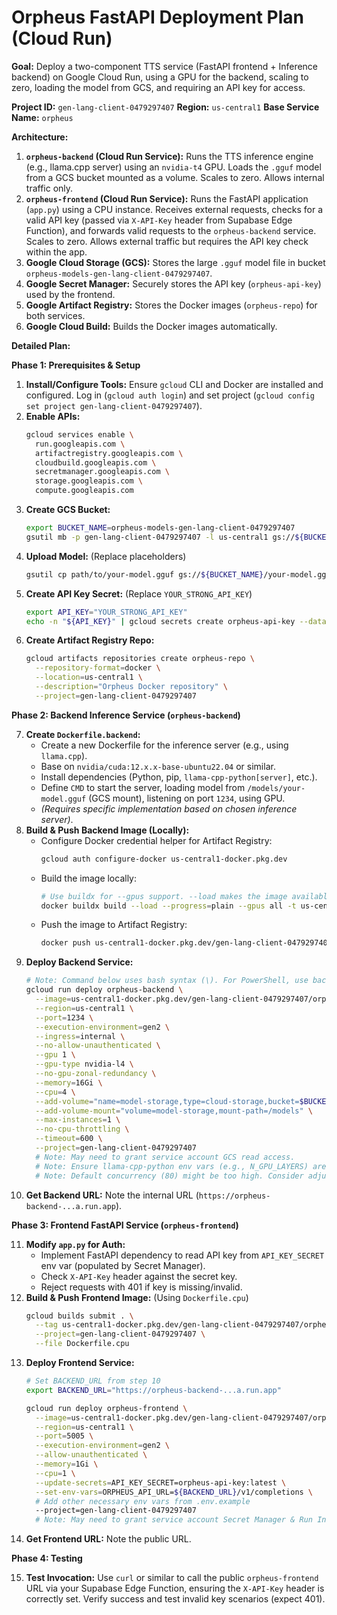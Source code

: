 # Orpheus FastAPI Deployment Plan (Cloud Run)

**Goal:** Deploy a two-component TTS service (FastAPI frontend + Inference backend) on Google Cloud Run, using a GPU for the backend, scaling to zero, loading the model from GCS, and requiring an API key for access.

**Project ID:** `gen-lang-client-0479297407`
**Region:** `us-central1`
**Base Service Name:** `orpheus`

**Architecture:**

1.  **`orpheus-backend` (Cloud Run Service):** Runs the TTS inference engine (e.g., llama.cpp server) using an `nvidia-t4` GPU. Loads the `.gguf` model from a GCS bucket mounted as a volume. Scales to zero. Allows internal traffic only.
2.  **`orpheus-frontend` (Cloud Run Service):** Runs the FastAPI application (`app.py`) using a CPU instance. Receives external requests, checks for a valid API key (passed via `X-API-Key` header from Supabase Edge Function), and forwards valid requests to the `orpheus-backend` service. Scales to zero. Allows external traffic but requires the API key check within the app.
3.  **Google Cloud Storage (GCS):** Stores the large `.gguf` model file in bucket `orpheus-models-gen-lang-client-0479297407`.
4.  **Google Secret Manager:** Securely stores the API key (`orpheus-api-key`) used by the frontend.
5.  **Google Artifact Registry:** Stores the Docker images (`orpheus-repo`) for both services.
6.  **Google Cloud Build:** Builds the Docker images automatically.

**Detailed Plan:**

**Phase 1: Prerequisites & Setup**

1.  **Install/Configure Tools:** Ensure `gcloud` CLI and Docker are installed and configured. Log in (`gcloud auth login`) and set project (`gcloud config set project gen-lang-client-0479297407`).
2.  **Enable APIs:**
    ```bash
    gcloud services enable \
      run.googleapis.com \
      artifactregistry.googleapis.com \
      cloudbuild.googleapis.com \
      secretmanager.googleapis.com \
      storage.googleapis.com \
      compute.googleapis.com
    ```
3.  **Create GCS Bucket:**
    ```bash
    export BUCKET_NAME=orpheus-models-gen-lang-client-0479297407
    gsutil mb -p gen-lang-client-0479297407 -l us-central1 gs://${BUCKET_NAME}
    ```
4.  **Upload Model:** (Replace placeholders)
    ```bash
    gsutil cp path/to/your-model.gguf gs://${BUCKET_NAME}/your-model.gguf
    ```
5.  **Create API Key Secret:** (Replace `YOUR_STRONG_API_KEY`)
    ```bash
    export API_KEY="YOUR_STRONG_API_KEY"
    echo -n "${API_KEY}" | gcloud secrets create orpheus-api-key --data-file=- --replication-policy=automatic --project=gen-lang-client-0479297407
    ```
6.  **Create Artifact Registry Repo:**
    ```bash
    gcloud artifacts repositories create orpheus-repo \
      --repository-format=docker \
      --location=us-central1 \
      --description="Orpheus Docker repository" \
      --project=gen-lang-client-0479297407
    ```

**Phase 2: Backend Inference Service (`orpheus-backend`)**

7.  **Create `Dockerfile.backend`:**
    *   Create a new Dockerfile for the inference server (e.g., using `llama.cpp`).
    *   Base on `nvidia/cuda:12.x.x-base-ubuntu22.04` or similar.
    *   Install dependencies (Python, pip, `llama-cpp-python[server]`, etc.).
    *   Define `CMD` to start the server, loading model from `/models/your-model.gguf` (GCS mount), listening on port `1234`, using GPU.
    *   *(Requires specific implementation based on chosen inference server)*.
8.  **Build & Push Backend Image (Locally):**
    *   Configure Docker credential helper for Artifact Registry:
        ```bash
        gcloud auth configure-docker us-central1-docker.pkg.dev
        ```
    *   Build the image locally:
        ```bash
        # Use buildx for --gpus support. --load makes the image available locally.
        docker buildx build --load --progress=plain --gpus all -t us-central1-docker.pkg.dev/gen-lang-client-0479297407/orpheus-repo/orpheus-backend:latest -f Dockerfile.backend .
        ```
    *   Push the image to Artifact Registry:
        ```bash
        docker push us-central1-docker.pkg.dev/gen-lang-client-0479297407/orpheus-repo/orpheus-backend:latest
        ```
9.  **Deploy Backend Service:**
    ```bash
    # Note: Command below uses bash syntax (\). For PowerShell, use backticks (`)
    gcloud run deploy orpheus-backend \
      --image=us-central1-docker.pkg.dev/gen-lang-client-0479297407/orpheus-repo/orpheus-backend:latest \
      --region=us-central1 \
      --port=1234 \
      --execution-environment=gen2 \
      --ingress=internal \
      --no-allow-unauthenticated \
      --gpu 1 \
      --gpu-type nvidia-l4 \
      --no-gpu-zonal-redundancy \
      --memory=16Gi \
      --cpu=4 \
      --add-volume="name=model-storage,type=cloud-storage,bucket=$BUCKET_NAME" \
      --add-volume-mount="volume=model-storage,mount-path=/models" \
      --max-instances=1 \
      --no-cpu-throttling \
      --timeout=600 \
      --project=gen-lang-client-0479297407
      # Note: May need to grant service account GCS read access.
      # Note: Ensure llama-cpp-python env vars (e.g., N_GPU_LAYERS) are set in Dockerfile.backend.
      # Note: Default concurrency (80) might be too high. Consider adjusting --concurrency based on performance.
    ```
10. **Get Backend URL:** Note the internal URL (`https://orpheus-backend-...a.run.app`).

**Phase 3: Frontend FastAPI Service (`orpheus-frontend`)**

11. **Modify `app.py` for Auth:**
    *   Implement FastAPI dependency to read API key from `API_KEY_SECRET` env var (populated by Secret Manager).
    *   Check `X-API-Key` header against the secret key.
    *   Reject requests with 401 if key is missing/invalid.
12. **Build & Push Frontend Image:** (Using `Dockerfile.cpu`)
    ```bash
    gcloud builds submit . \
      --tag us-central1-docker.pkg.dev/gen-lang-client-0479297407/orpheus-repo/orpheus-frontend:latest \
      --project=gen-lang-client-0479297407 \
      --file Dockerfile.cpu
    ```
13. **Deploy Frontend Service:**
    ```bash
    # Set BACKEND_URL from step 10
    export BACKEND_URL="https://orpheus-backend-...a.run.app"

    gcloud run deploy orpheus-frontend \
      --image=us-central1-docker.pkg.dev/gen-lang-client-0479297407/orpheus-repo/orpheus-frontend:latest \
      --region=us-central1 \
      --port=5005 \
      --execution-environment=gen2 \
      --allow-unauthenticated \
      --memory=1Gi \
      --cpu=1 \
      --update-secrets=API_KEY_SECRET=orpheus-api-key:latest \
      --set-env-vars=ORPHEUS_API_URL=${BACKEND_URL}/v1/completions \
      # Add other necessary env vars from .env.example
      --project=gen-lang-client-0479297407
      # Note: May need to grant service account Secret Manager & Run Invoker roles.
    ```
14. **Get Frontend URL:** Note the public URL.

**Phase 4: Testing**

15. **Test Invocation:** Use `curl` or similar to call the public `orpheus-frontend` URL via your Supabase Edge Function, ensuring the `X-API-Key` header is correctly set. Verify success and test invalid key scenarios (expect 401).
